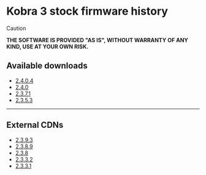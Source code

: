 # Kobra 3 stock firmware history

> [!CAUTION]
> **THE SOFTWARE IS PROVIDED "AS IS", WITHOUT WARRANTY OF ANY KIND, USE AT YOUR OWN RISK.**

## Available downloads
- [2.4.0.4](https://github.com/G0246/kobra-3-fw/raw/refs/heads/main/stock-fw/2.4.0.4.swu?download=)
- [2.4.0](https://github.com/G0246/kobra-3-fw/raw/refs/heads/main/stock-fw/2.4.0.swu?download=)
- [2.3.7.1](https://github.com/G0246/kobra-3-fw/raw/refs/heads/main/stock-fw/2.3.7.1.swu?download=)
- [2.3.5.3](https://github.com/G0246/kobra-3-fw/raw/refs/heads/main/stock-fw/2.3.5.3.swu?download=)

---

## External CDNs
- [2.3.9.3](https://cdn.cloud-universe.anycubic.com/attachment/1914230240231297026_ytyaqhan.swu)
- [2.3.8.9](https://cdn.cloud-universe.anycubic.com/attachment/1909196710861758465_ildzyita.swu)
- [2.3.8](https://cdn.cloud-universe.anycubic.com/attachment/1900477453028659201_ilsgp06v.swu)
- [2.3.3.2](https://cdn.cloud-universe.anycubic.com/attachment/1826082241870905345_sz3boql8.swu)
- [2.3.3.1](https://cdn.cloud-universe.anycubic.com/attachment/1823263180633739265_l5fmjrss.swu)
